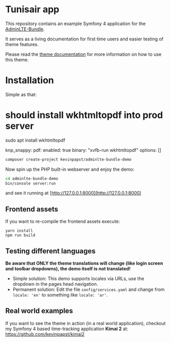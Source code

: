 # Tunisair app

This repository contains an example Symfony 4 application for the [AdminLTE-Bundle](https://github.com/kevinpapst/AdminLTEBundle).

It serves as a living documentation for first time users and easier testing of theme features.

Please read the [theme documentation](https://github.com/kevinpapst/AdminLTEBundle/blob/master/Resources/docs/) for more information on how to use this theme.


# Installation


Simple as that:

# should install wkhtmltopdf into prod server 

sudo apt install wkhtmltopdf

knp_snappy:
   pdf:
       enabled:    true
       binary:     "xvfb-run wkhtmltopdf"
       options:    []

```bash
composer create-project kevinpapst/adminlte-bundle-demo
```

Now spin up the PHP built-in webserver and enjoy the demo:

```bash
cd adminlte-bundle-demo
bin/console server:run
```

and see it running at [http://127.0.0.1:8000](http://127.0.0.1:8000)

## Frontend assets

If you want to re-compile the frontend assets execute:

```
yarn install
npm run build
```

## Testing different languages

**Be aware that ONLY the theme translations will change (like login screen and toolbar dropdowns), the demo itself is not translated!** 

- Simple solution: This demo supports locales via URLs, use the dropdown in the pages head navigation.
- Permanent solution: Edit the file `config/services.yaml` and change from `locale: 'en'` to something like `locale: 'ar'`.

## Real world examples

If you want to see the theme in action (in a real world application), checkout my Symfony 4 based time-tracking application **Kimai 2** at:
https://github.com/kevinpapst/kimai2
